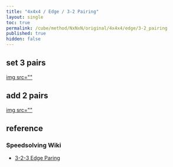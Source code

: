 ```yaml
---
title: "4x4x4 / Edge / 3-2 Pairing"
layout: single
toc: true
permalink: /cube/method/NxNxN/original/4x4x4/edge/3-2_pairing
published: true
hidden: false
---
```


<head>
  <base target="_blank">
  <style>
    img {
      max-width: 250px;
    }
  </style>
</head>



## set 3 pairs

<a href="https://alpha.twizzle.net/edit/?puzzle=4x4x4&setup-alg=2U+R+U+R%27+y%27+R+U+R%27+z2+L%27+U+L+y2+F%27+U+F+2U+F%27+U+F+F+U%27+F%27+2U+R+U%27+R%27+L%27+U+L+z2+y+R+U%27+R%27+y+R+U2+R%27+L%27+U+L+U%27+F+R%27+F%27+R+R+U2+R%27+L%27+U2+L+u&stickering=F2L&alg=u%0AL%27+U+L%0AR%27+F+R+F%27%0Ay%0AF+D%27+F%27%0Ay%0AD+F%27+R+F+R%27%0Au%27+y+y">
  img src=""
</a>



## add 2 pairs

<a href="https://alpha.twizzle.net/edit/?puzzle=4x4x4&setup-alg=2U+R+U+R%27+y%27+R+U+R%27+z2+L%27+U+L+y2+F%27+U+F+2U+F%27+U+F+F+U%27+F%27+2U+R+U%27+R%27+L%27+U+L+z2+y+R+U%27+R%27+y+R+U2+R%27+L%27+U+L+U%27+F+R%27+F%27+R+y+z2+U+L%27+U+L+y%27+F%27+L+F+L%27+2U+y%27&alg=U%27+R+U%27+R%27%0A2U%27%0AD+F%27+R+F+R%27%0A2U%0AD2+R%27+D+R%0A2U%27%0AL%27+U2%27+L+F%27+U+F%0A2U&stickering=F2L">
  img src=""
</a>



## reference

### Speedsolving Wiki

- [3-2-3 Edge Paring](https://www.speedsolving.com/wiki/index.php/Edge_pairing#3-2-3_edge_pairing)
